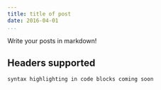 ```yaml
---
title: title of post
date: 2016-04-01
...
```


Write your posts in markdown!

## Headers supported

```
syntax highlighting in code blocks coming soon
```
